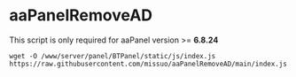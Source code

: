 # aaPanelRemoveAD

This script is only required for aaPanel version >= **6.8.24**

~~~
wget -O /www/server/panel/BTPanel/static/js/index.js https://raw.githubusercontent.com/missuo/aaPanelRemoveAD/main/index.js
~~~
